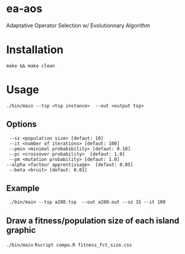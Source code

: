# ea-aos

Adaptative Operator Selection w/ Evolutionnary Algorithm 

# Installation

`make && make clean`


# Usage

 ` ./bin/main --tsp <tsp instance>  --out <output tsp> `

## Options
```
 --sz <population size> [defaut: 10] 
 --it <number of iterations> [defaut: 100]
 --pmin <minimal probabibility> [defaut: 0.10]
 --pc <crossover probability>  [defaut: 1.0]
 --pm <mutation probability> [defaut: 1.0]
--alpha <facteur apprentissage>  [defaut: 0.85] 
 --beta <bruit> [defaut: 0.01] 
```


## Example

` ./bin/main --tsp a280.tsp  --out a280.out --sz 15 --it 100`

## Draw a fitness/population size of each island graphic

`./bin/main`
` Rscript compo.R fitness_fct_size.csv `
 

